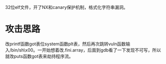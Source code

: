 32位elf文件，开了NX和canary保护机制，格式化字符串漏洞。

# 攻击思路
改printf函数got表位system函数plt表，然后再次跳转vuln函数输入/bin/sh\x00。一开始想着改.fini.array，后面到gdb看了一下发现不可写，所以就改puts函数got表来劫持程序流。
